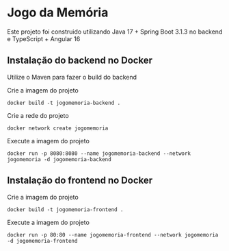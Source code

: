 # Jogo da Memória

Este projeto foi construido utilizando Java 17 + Spring Boot 3.1.3 no backend e TypeScript + Angular 16

## Instalação do backend no Docker

Utilize o Maven para fazer o build do backend

Crie a imagem do projeto

<pre><code>docker build -t jogomemoria-backend .</code></pre>

Crie a rede do projeto

<pre><code>docker network create jogomemoria</code></pre>

Execute a imagem do projeto

<pre><code>docker run -p 8080:8080 --name jogomemoria-backend --network jogomemoria -d jogomemoria-backend</code></pre>

## Instalação do frontend no Docker

Crie a imagem do projeto

<pre><code>docker build -t jogomemoria-frontend .</code></pre>

Execute a imagem do projeto

<pre><code>docker run -p 80:80 --name jogomemoria-frontend --network jogomemoria -d jogomemoria-frontend</code></pre>